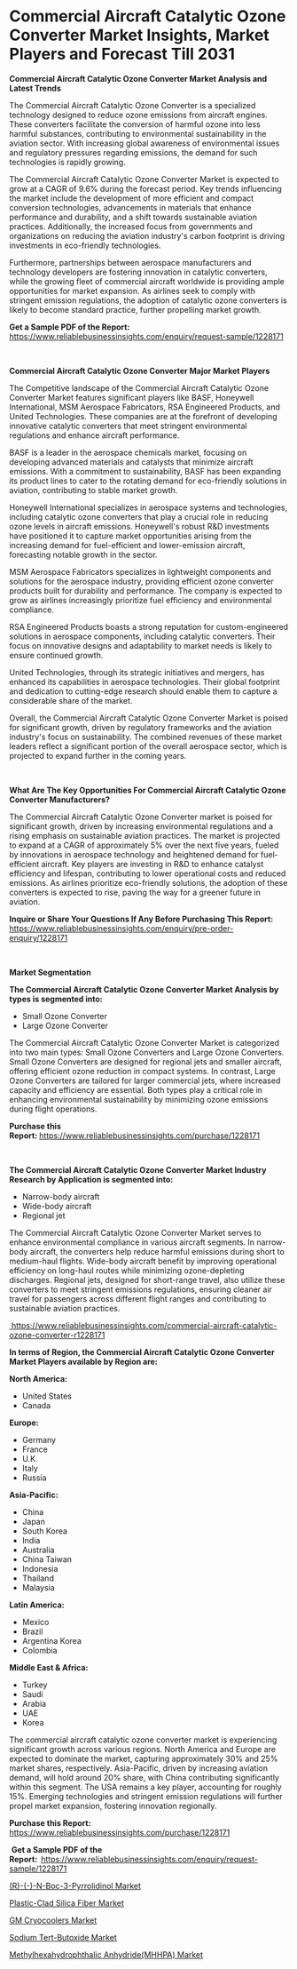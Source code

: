 <p><h1>Commercial Aircraft Catalytic Ozone Converter Market Insights, Market Players and Forecast Till 2031</h1></p><p><strong>Commercial Aircraft Catalytic Ozone Converter Market Analysis and Latest Trends</strong></p>
<p><p>The Commercial Aircraft Catalytic Ozone Converter is a specialized technology designed to reduce ozone emissions from aircraft engines. These converters facilitate the conversion of harmful ozone into less harmful substances, contributing to environmental sustainability in the aviation sector. With increasing global awareness of environmental issues and regulatory pressures regarding emissions, the demand for such technologies is rapidly growing.</p><p>The Commercial Aircraft Catalytic Ozone Converter Market is expected to grow at a CAGR of 9.6% during the forecast period. Key trends influencing the market include the development of more efficient and compact conversion technologies, advancements in materials that enhance performance and durability, and a shift towards sustainable aviation practices. Additionally, the increased focus from governments and organizations on reducing the aviation industry's carbon footprint is driving investments in eco-friendly technologies.</p><p>Furthermore, partnerships between aerospace manufacturers and technology developers are fostering innovation in catalytic converters, while the growing fleet of commercial aircraft worldwide is providing ample opportunities for market expansion. As airlines seek to comply with stringent emission regulations, the adoption of catalytic ozone converters is likely to become standard practice, further propelling market growth.</p></p>
<p><strong>Get a Sample PDF of the Report:&nbsp;</strong> <a href="https://www.reliablebusinessinsights.com/enquiry/request-sample/1228171?utm_campaign=60&utm_medium=2&utm_source=Github&utm_content=ia&utm_term=15102024&utm_id=commercial-aircraft-catalytic-ozone-converter">https://www.reliablebusinessinsights.com/enquiry/request-sample/1228171</a></p>
<p>&nbsp;</p>
<p><strong>Commercial Aircraft Catalytic Ozone Converter Major Market Players</strong></p>
<p><p>The Competitive landscape of the Commercial Aircraft Catalytic Ozone Converter Market features significant players like BASF, Honeywell International, MSM Aerospace Fabricators, RSA Engineered Products, and United Technologies. These companies are at the forefront of developing innovative catalytic converters that meet stringent environmental regulations and enhance aircraft performance.</p><p>BASF is a leader in the aerospace chemicals market, focusing on developing advanced materials and catalysts that minimize aircraft emissions. With a commitment to sustainability, BASF has been expanding its product lines to cater to the rotating demand for eco-friendly solutions in aviation, contributing to stable market growth.</p><p>Honeywell International specializes in aerospace systems and technologies, including catalytic ozone converters that play a crucial role in reducing ozone levels in aircraft emissions. Honeywell's robust R&D investments have positioned it to capture market opportunities arising from the increasing demand for fuel-efficient and lower-emission aircraft, forecasting notable growth in the sector.</p><p>MSM Aerospace Fabricators specializes in lightweight components and solutions for the aerospace industry, providing efficient ozone converter products built for durability and performance. The company is expected to grow as airlines increasingly prioritize fuel efficiency and environmental compliance.</p><p>RSA Engineered Products boasts a strong reputation for custom-engineered solutions in aerospace components, including catalytic converters. Their focus on innovative designs and adaptability to market needs is likely to ensure continued growth.</p><p>United Technologies, through its strategic initiatives and mergers, has enhanced its capabilities in aerospace technologies. Their global footprint and dedication to cutting-edge research should enable them to capture a considerable share of the market.</p><p>Overall, the Commercial Aircraft Catalytic Ozone Converter Market is poised for significant growth, driven by regulatory frameworks and the aviation industry's focus on sustainability. The combined revenues of these market leaders reflect a significant portion of the overall aerospace sector, which is projected to expand further in the coming years.</p></p>
<p>&nbsp;</p>
<p><strong>What Are The Key Opportunities For Commercial Aircraft Catalytic Ozone Converter Manufacturers?</strong></p>
<p><p>The Commercial Aircraft Catalytic Ozone Converter market is poised for significant growth, driven by increasing environmental regulations and a rising emphasis on sustainable aviation practices. The market is projected to expand at a CAGR of approximately 5% over the next five years, fueled by innovations in aerospace technology and heightened demand for fuel-efficient aircraft. Key players are investing in R&D to enhance catalyst efficiency and lifespan, contributing to lower operational costs and reduced emissions. As airlines prioritize eco-friendly solutions, the adoption of these converters is expected to rise, paving the way for a greener future in aviation.</p></p>
<p><strong>Inquire or Share Your Questions If Any Before Purchasing This Report:</strong> <a href="https://www.reliablebusinessinsights.com/enquiry/pre-order-enquiry/1228171?utm_campaign=60&utm_medium=2&utm_source=Github&utm_content=ia&utm_term=15102024&utm_id=commercial-aircraft-catalytic-ozone-converter">https://www.reliablebusinessinsights.com/enquiry/pre-order-enquiry/1228171</a></p>
<p>&nbsp;</p>
<p><strong>Market Segmentation</strong></p>
<p><strong>The Commercial Aircraft Catalytic Ozone Converter Market Analysis by types is segmented into:</strong></p>
<p><ul><li>Small Ozone Converter</li><li>Large Ozone Converter</li></ul></p>
<p><p>The Commercial Aircraft Catalytic Ozone Converter Market is categorized into two main types: Small Ozone Converters and Large Ozone Converters. Small Ozone Converters are designed for regional jets and smaller aircraft, offering efficient ozone reduction in compact systems. In contrast, Large Ozone Converters are tailored for larger commercial jets, where increased capacity and efficiency are essential. Both types play a critical role in enhancing environmental sustainability by minimizing ozone emissions during flight operations.</p></p>
<p><strong>Purchase this Report:&nbsp;</strong><a href="https://www.reliablebusinessinsights.com/purchase/1228171?utm_campaign=60&utm_medium=2&utm_source=Github&utm_content=ia&utm_term=15102024&utm_id=commercial-aircraft-catalytic-ozone-converter">https://www.reliablebusinessinsights.com/purchase/1228171</a></p>
<p>&nbsp;</p>
<p><strong>The Commercial Aircraft Catalytic Ozone Converter Market Industry Research by Application is segmented into:</strong></p>
<p><ul><li>Narrow-body aircraft</li><li>Wide-body aircraft</li><li>Regional jet</li></ul></p>
<p><p>The Commercial Aircraft Catalytic Ozone Converter Market serves to enhance environmental compliance in various aircraft segments. In narrow-body aircraft, the converters help reduce harmful emissions during short to medium-haul flights. Wide-body aircraft benefit by improving operational efficiency on long-haul routes while minimizing ozone-depleting discharges. Regional jets, designed for short-range travel, also utilize these converters to meet stringent emissions regulations, ensuring cleaner air travel for passengers across different flight ranges and contributing to sustainable aviation practices.</p></p>
<p><a href="https://www.reliablebusinessinsights.com/commercial-aircraft-catalytic-ozone-converter-r1228171?utm_campaign=60&utm_medium=2&utm_source=Github&utm_content=ia&utm_term=15102024&utm_id=commercial-aircraft-catalytic-ozone-converter">&nbsp;https://www.reliablebusinessinsights.com/commercial-aircraft-catalytic-ozone-converter-r1228171</a></p>
<p><strong>In terms of Region, the Commercial Aircraft Catalytic Ozone Converter Market Players available by Region are:</strong></p>
<p>
    <p> <strong> North America: </strong>
        <ul>
            <li>United States</li>
            <li>Canada</li>
        </ul>
        </p> 
    <p> <strong> Europe: </strong>
        <ul>
            <li>Germany</li>
            <li>France</li>
            <li>U.K.</li>
            <li>Italy</li>
            <li>Russia</li>
        </ul>
        </p> 
    <p> <strong> Asia-Pacific: </strong>
        <ul>
            <li>China</li>
            <li>Japan</li>
            <li>South Korea</li>
            <li>India</li>
            <li>Australia</li>
            <li>China Taiwan</li>
            <li>Indonesia</li>
            <li>Thailand</li>
            <li>Malaysia</li>
        </ul>
        </p> 
    <p> <strong> Latin America: </strong>
        <ul>
            <li>Mexico</li>
            <li>Brazil</li>
            <li>Argentina Korea</li>
            <li>Colombia</li>
        </ul>
        </p> 
    <p> <strong> Middle East & Africa: </strong>
        <ul>
            <li>Turkey</li>
            <li>Saudi</li>
            <li>Arabia</li>
            <li>UAE</li>
            <li>Korea</li>
        </ul>
    </p>
    </p>
<p><p>The commercial aircraft catalytic ozone converter market is experiencing significant growth across various regions. North America and Europe are expected to dominate the market, capturing approximately 30% and 25% market shares, respectively. Asia-Pacific, driven by increasing aviation demand, will hold around 20% share, with China contributing significantly within this segment. The USA remains a key player, accounting for roughly 15%. Emerging technologies and stringent emission regulations will further propel market expansion, fostering innovation regionally.</p></p>
<p><strong>Purchase this Report: </strong><a href="https://www.reliablebusinessinsights.com/purchase/1228171?utm_campaign=60&utm_medium=2&utm_source=Github&utm_content=ia&utm_term=15102024&utm_id=commercial-aircraft-catalytic-ozone-converter">https://www.reliablebusinessinsights.com/purchase/1228171</a></p>
<p>&nbsp;<strong>Get a Sample PDF of the Report:&nbsp;&nbsp;</strong><a href="https://www.reliablebusinessinsights.com/enquiry/request-sample/1228171?utm_campaign=60&utm_medium=2&utm_source=Github&utm_content=ia&utm_term=15102024&utm_id=commercial-aircraft-catalytic-ozone-converter">https://www.reliablebusinessinsights.com/enquiry/request-sample/1228171</a></p>
<p><strong></strong></p>
<p><p><a href="https://github.com/MelgarBasny/Market-Research-Report-List-1/blob/main/r-n-boc-3-pyrrolidinol-market.md?utm_campaign=60&utm_medium=2&utm_source=Github&utm_content=ia&utm_term=15102024&utm_id=commercial-aircraft-catalytic-ozone-converter">(R)-(-)-N-Boc-3-Pyrrolidinol Market</a></p><p><a href="https://www.linkedin.com/pulse/plastic-clad-silica-fiber-market-research-report-exploring-69ijf?trk=public_post_embed_feed-article-content&utm_campaign=60&utm_medium=2&utm_source=Github&utm_content=ia&utm_term=15102024&utm_id=commercial-aircraft-catalytic-ozone-converter">Plastic-Clad Silica Fiber Market</a></p><p><a href="https://github.com/darientvns/Market-Research-Report-List-1/blob/main/gm-cryocoolers-market.md?utm_campaign=60&utm_medium=2&utm_source=Github&utm_content=ia&utm_term=15102024&utm_id=commercial-aircraft-catalytic-ozone-converter">GM Cryocoolers Market</a></p><p><a href="https://www.linkedin.com/pulse/sodium-tert-butoxide-market-industry-trends-forecast-period-fgasf?utm_campaign=60&utm_medium=2&utm_source=Github&utm_content=ia&utm_term=15102024&utm_id=commercial-aircraft-catalytic-ozone-converter">Sodium Tert-Butoxide Market</a></p><p><a href="https://www.linkedin.com/pulse/methylhexahydrophthalic-anhydridemhhpa-market-drivers-challenges-oevkf?trk=public_post_embed_feed-article-content&utm_campaign=60&utm_medium=2&utm_source=Github&utm_content=ia&utm_term=15102024&utm_id=commercial-aircraft-catalytic-ozone-converter">Methylhexahydrophthalic Anhydride(MHHPA) Market</a></p></p>